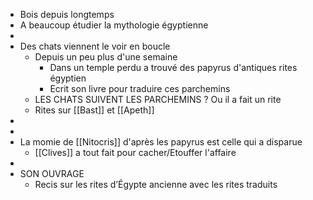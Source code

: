 - Bois depuis longtemps
- A beaucoup étudier la mythologie égyptienne
-
- Des chats viennent le voir en boucle
	- Depuis un peu plus d'une semaine
		- Dans un temple perdu a trouvé des papyrus d'antiques rites égyptien
		- Ecrit son livre pour traduire ces parchemins
	- LES CHATS SUIVENT LES PARCHEMINS ? Ou il a fait un rite
	- Rites sur [[Bast]] et [[Apeth]]
-
-
- La momie de [[Nitocris]] d'après les papyrus est celle qui a disparue
	- [[Clives]] a tout fait pour cacher/Etouffer l'affaire
-
- SON OUVRAGE
	- Recis sur les rites d’Égypte ancienne avec les rites traduits